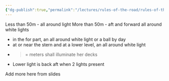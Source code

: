 ```yaml
---
{"dg-publish":true,"permalink":"/lectures/rules-of-the-road/rules-of-the-road-index/rule-30-anchored-vessels/","created":"2025-05-29T15:40:33.518-04:00","updated":"2025-05-30T11:17:32.914-04:00"}
---
```



Less than 50m - all around light
More than 50m - aft and forward all around white lights

- in the for part, an all around white light or a ball by day
- at or near the stern and at a lower level, an all around white light
- >= meters shall illuminate her decks
- Lower light is back aft when 2 lights present

Add more here from slides
